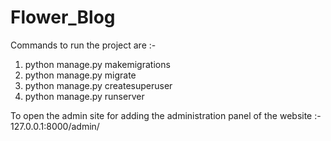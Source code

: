 # Flower_Blog


Commands to run the project are :-

1. python manage.py makemigrations
2. python manage.py migrate
3. python manage.py createsuperuser
4. python manage.py runserver

To open the admin site for adding the administration panel of the website :- 
127.0.0.1:8000/admin/
